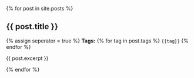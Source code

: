 <!--
{% for post in site.posts %}

[{{ post.title }}](#{{ post.title | downcase | replace: " ", "-" | remove: "'" }})

{% endfor %}
-->

{% for post in site.posts %}

<!--title-->
## {{ post.title }}

<!--subtitle-->
<!--
{% assign date =  post.date | split: " " %}
**Date:** {{ date[0] }}
-->
{% assign seperator = true %}
**Tags:** {% for tag in post.tags %} `{{tag}}` {% endfor %} 

<!--post-->
{{ post.excerpt }}

{% endfor %}
